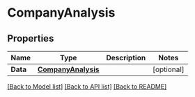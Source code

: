 # CompanyAnalysis

## Properties

Name | Type | Description | Notes
------------ | ------------- | ------------- | -------------
**Data** | [**CompanyAnalysis**](companyAnalysis.md) |  | [optional] 

[[Back to Model list]](../README.md#documentation-for-models) [[Back to API list]](../README.md#documentation-for-api-endpoints) [[Back to README]](../README.md)


